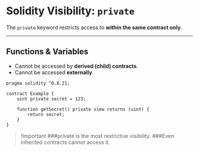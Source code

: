 
# Solidity Visibility: `private`

The `private` keyword restricts access to **within the same contract only**.  

---

## Functions & Variables
- Cannot be accessed by **derived (child) contracts**.  
- Cannot be accessed **externally**.

```solidity
pragma solidity ^0.8.21;

contract Example {
    uint private secret = 123;

    function getSecret() private view returns (uint) {
        return secret;
    }
}
```

>!Important
###private is the most restrictive visibility.
 ###Even inherited contracts cannot access it.
